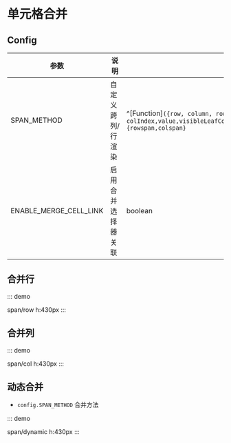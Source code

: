 # 单元格合并

## Config

| 参数 | 说明 | 类型  | 默认值 |
| --- | --- | ---  | --- |
| SPAN_METHOD | 自定义跨列/行渲染 | ^[Function]`({row, column, rowIndex, colIndex,value,visibleLeafColumns,headIndex,headPosition,visibleRows,rows})=>{rowspan,colspan}`  | — |
| ENABLE_MERGE_CELL_LINK | 启用合并选择器关联 | boolean | false |

## 合并行

::: demo

span/row
h:430px
:::

## 合并列

::: demo

span/col
h:430px
:::

## 动态合并

-   `config.SPAN_METHOD` 合并方法

::: demo

span/dynamic
h:430px
:::
